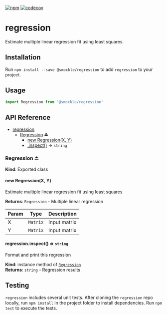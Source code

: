 [![npm](https://img.shields.io/npm/v/@smockle/regression.svg)](https://www.npmjs.com/package/@smockle/regression)
[![codecov](https://codecov.io/gh/smockle/regression/branch/main/graph/badge.svg)](https://codecov.io/gh/smockle/regression)

# regression

Estimate multiple linear regression fit using least squares.

## Installation

Run `npm install --save @smockle/regression` to add `regression` to your project.

## Usage

```JavaScript
import Regression from '@smockle/regression'
```

## API Reference

- [regression](#module_regression)
  - [Regression](#exp_module_regression--Regression) ⏏
    - [new Regression(X, Y)](#new_module_regression--Regression_new)
    - [.inspect()](#module_regression--Regression+inspect) ⇒ <code>string</code>

<a name="exp_module_regression--Regression"></a>

### Regression ⏏

**Kind**: Exported class  
<a name="new_module_regression--Regression_new"></a>

#### new Regression(X, Y)

Estimate multiple linear regression fit using least squares

**Returns**: <code>Regression</code> - Multiple linear regression

| Param | Type                | Description  |
| ----- | ------------------- | ------------ |
| X     | <code>Matrix</code> | Input matrix |
| Y     | <code>Matrix</code> | Input matrix |

<a name="module_regression--Regression+inspect"></a>

#### regression.inspect() ⇒ <code>string</code>

Format and print this regression

**Kind**: instance method of [<code>Regression</code>](#exp_module_regression--Regression)  
**Returns**: <code>string</code> - Regression results

## Testing

`regression` includes several unit tests. After cloning the `regression` repo locally, run `npm install` in the project folder to install dependencies. Run `npm test` to execute the tests.
